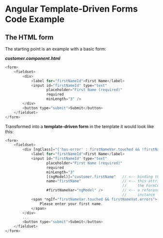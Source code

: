 # **Angular Template-Driven Forms Code Example**

## The HTML form

The starting point is an example with a basic form:

_**customer.component.html**_

```js
<form>
    <fieldset>
        <div>
            <label for="firstNameId">First Name</label>
            <input id="firstNameId" type="text"
                   placeholder="First Name (required)"
                   required
                   minLength="3" />
        </div>
        <button type="submit">Submit</button>
    </fieldset>
</form>
```

Transformed into a **template-driven form** in the template it would look like this:

```js
<form>
    <fieldset>
        <div [ngClass]="{'has-error' : firstNameVar.touched && !firstNameVar.valid}">
            <label for="firstNameId">First Name</label>
            <input id="firstNameId" type="text"
                   placeholder="First Name (required)"
                   required
                   minLength="3" 
                   [(ngModel)]="customer.firstName"   // <-- binding the value of this input to a property
                   name="firstName"                   // <-- this attribute is required for associating
                                                      //     the FormControl with the FormGroup
                   #firstNameVar="ngModel" />         // <-- a reference variable to access the FormControl
                                                      //     instance
            <span *ngIf="firstNameVar.touched && firstNameVat.errors">
                Please enter your first name.
            </span>
        </div>
        ...
        <button type="submit">Submit</button>
    </fieldset>
</form>
```



